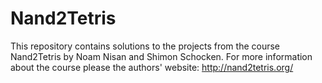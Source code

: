 # Nand2Tetris

This repository contains solutions to the projects from the course Nand2Tetris by Noam Nisan and Shimon Schocken. 
For more information about the course please the authors' website: http://nand2tetris.org/

